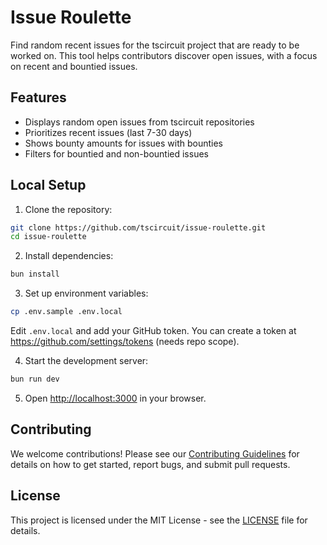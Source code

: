 # Issue Roulette

Find random recent issues for the tscircuit project that are ready to be worked on. This tool helps contributors discover open issues, with a focus on recent and bountied issues.

## Features

- Displays random open issues from tscircuit repositories
- Prioritizes recent issues (last 7-30 days)
- Shows bounty amounts for issues with bounties
- Filters for bountied and non-bountied issues

## Local Setup

1. Clone the repository:
```bash
git clone https://github.com/tscircuit/issue-roulette.git
cd issue-roulette
```

2. Install dependencies:
```bash
bun install
```

3. Set up environment variables:
```bash
cp .env.sample .env.local
```
Edit `.env.local` and add your GitHub token. You can create a token at https://github.com/settings/tokens (needs repo scope).

4. Start the development server:
```bash
bun run dev
```

5. Open [http://localhost:3000](http://localhost:3000) in your browser.

## Contributing

We welcome contributions! Please see our [Contributing Guidelines](CONTRIBUTING.md) for details on how to get started, report bugs, and submit pull requests.

## License

This project is licensed under the MIT License - see the [LICENSE](LICENSE) file for details.
